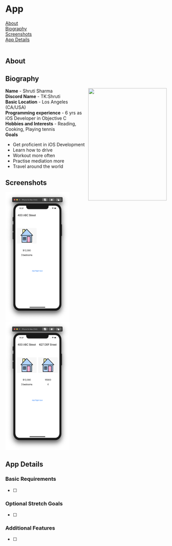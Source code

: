 #  App
[About](#about)<br/>
[Biography](#bio)<br/>
[Screenshots](#screenshots)<br/>
[App Details](#app)<br/>
</br>

## About
<a name = "about" /> 



## Biography 
<a name = "bio" /> 
<img align = "right" src="../Bio-Image.png" width="245" height="350">    

**Name** - Shruti Sharma <br/>
**Discord Name** - TK:Shruti <br/>
**Basic Location** - Los Angeles (CA/USA) <br/>
**Programming experience** - 6 yrs as iOS Developer in Objective C <br/>
**Hobbies and Interests** - Reading, Cooking, Playing tennis <br/>
**Goals**

 - Get proficient in iOS Development 
 - Learn how to drive 
 - Workout more often 
 - Practise mediation more 
 - Travel around the world

## Screenshots
<a name = "screenshots" />

<img src="Screenshots/LeftView.png" width="200" height="400"><img src="Screenshots/BothViews.png" width="200" height="400">

## App Details
<a name = "app" /> 

### Basic Requirements
- [ ] 


### Optional Stretch Goals 

- [ ]  

### Additional Features 
- [ ] 

